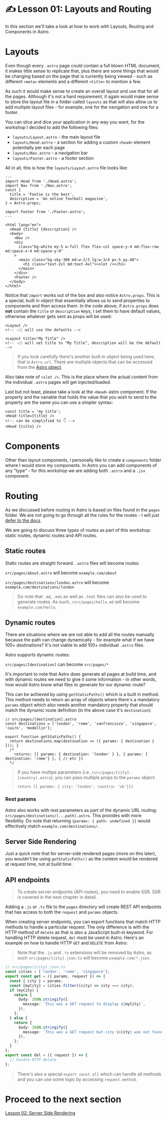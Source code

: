 # ✍️ Lesson 01: Layouts and Routing

In this section we'll take a look at how to work with Layouts, Routing and Components in Astro.

# Layouts

Even though every `.astro` page could contain a full blown HTML document, it makes little sense to replicate that, plus there are some things that would be changing based on the page that is currently being viewed - such as different `<meta>` elements and a different `<title>` to mention a few.

As such it would make sense to create an overall layout and use that for all the pages. Although it's not a hard requirement, it again would make sense to store the layout file in a folder called `layouts` as that will also allow us to add multiple layout files - for example, one for the navigation and one for a footer.

You can slice and dice your application in any way you want, for the workshop I decided to add the following files:

- `layouts/Layout.astro` - the main layout file
- `layouts/Head.astro` - a section for adding a custom `<head>` element potentially per each page
- `layouts/Nav.astro` - a navigation bar
- `layouts/Footer.astro` - a footer section

All in all, this is how the `layouts/Layout.astro` file looks like:

```astro
---
import Head from './Head.astro';
import Nav from './Nav.astro';
const {
  title = 'Footie is the best',
  description = 'An online football magazine',
} = Astro.props;

import Footer from './Footer.astro';
---

<html lang="en">
  <Head {title} {description} />
  <body>
    <Nav />
    <div
      class="bg-white my-5 w-full flex flex-col space-y-4 md:flex-row md:space-x-4 md:space-y-0"
    >
      <main class="bg-sky-300 md:w-2/3 lg:w-3/4 px-5 py-40">
        <h1 class="text-2xl md:text-4xl"><slot /></h1>
      </main>
    </div>
    <Footer />
  </body>
</html>
```

Notice that `import` works out of the box and also notice `Astro.props`. This is a special, built in object that essentially allows us to send properties to components and then access them. In the code above, if `Astro.props` does <strong>not</strong> contain the `title` or `description` keys, I set them to have default values, otherwise whatever gets sent as props will be used:

```astro
<Layout />
<!-- 👈🏼 will use the defaults -->

<Layout title="My Title" />
<!-- 👈🏼 will set title to "My Title", description will be the default -->
```

> If you look carefully there's another built in object being used here, that is `Astro.url`. There are multiple objects that can be accessed from the [Astro object](https://docs.astro.build/en/reference/api-reference/#astro-global).

Also take note of `<slot />`. This is the place where the actual content from the individual `.astro` pages will get injected/loaded.

Last but not least, please take a look at the `<Head>` astro component. If the property and the variable that holds the value that you wish to send to the property are the same you can use a simpler syntax:

```astro
const title = 'my title';
<Head title={title} />
<!-- can be simplified to 👇 -->
<Head {title} />
```

# Components

Other than layout components, I personally like to create a `components` folder where I would store my components. In Astro you can add components of any "type" - for this workshop we are adding both `.astro` and a `.jsx` component.

# Routing

As we discussed before routing in Astro is based on files found in the `pages` folder. We are not going to go through all the rules for the routes - I will just [defer to the docs](https://docs.astro.build/en/core-concepts/routing/).

We are going to discuss three types of routes as part of this workshop: static routes, dynamic routes and API routes.

## Static routes

Static routes are straight forward. `.astro` files will become routes:

`src/pages/about.astro` will become `example.com/about`

`src/pages/destinations/london.astro` will become `example.com/destinations/london`

> Do note that `.md`, `.mdx` as well as `.html` files can also be used to generate routes. As such, `/src/pages/hello.md` will become `example.com/hello`.

## Dynamic routes

There are situations where we are not able to add all the routes manually because the path can change dynamically - for example what if we have 100+ destinations? It's not viable to add 100+ individual `.astro` files.

Astro supports dynamic routes:

`src/pages/[destination]` can become `src/pages/*`

It's important to note that Astro does generate all pages at build time, and with dynamic routes we need to give it some information - in other words, how would Astro know what files to generate for our dynamic route?

This can be achieved by using `getStaticPaths()` which is a built in method. This method needs to return an array of objects where there's a mandatory `params` object which also needs another mandatory property that should match the dynamic route definition (in the above case it's `destination`):

```
// src/pages/[destination].astro
const destinations = ['london', 'rome', 'sanfrancisco', 'singapore', 'cairo', 'medellin'];

export function getStaticPaths() {
  return destinations.map(destination => ({ params: { destination } })); }
  /*
    returns: [{ params: { destination: 'london' } }, { params: { destination: 'rome'} }, { // etc }]
  */
```

> If you have multipe parameters (i.e. `/src/pages/[city]-[country].astro`), you can pass multiple props to the `params` object:
>
> ```
> return [{ params: { city: 'london', country: 'uk'}}]
> ```

### Rest params

Astro also works with rest parameters as part of the dynamic URL routing: `src/pages/destinations/[...path].astro`. This provides with more flexibility. Do note that returning `{params: { path: undefined }}` would effectively match `example.com/destinations/`.

## Server Side Rendering

Just a quick note that for server-side rendered pages (more on this later), you wouldn't be using `getStaticPaths()` as the content would be rendered at request time, not at build time.

## API endpoints

> To create server endpoints (API routes), you need to enable SSR. SSR is covered in the next chapter in detail.

Adding a `.js` or `.ts` file to the `pages` directory will create REST API endpoints that has access to both the `request` and `params` objects.

When creating server endpoints, you can export functions that match HTTP methods to handle a particular request. The only difference is with the HTTP method of `delete` as that is also a JavaScript built-in keyword. For handling HTTP delete request, `del` most be used in Astro. Here's an example on how to handle HTTP `GET` and `DELETE` from Astro:

> Note that the `.js` and `.ts` extensions will be removed by Astro, as such `src/pages/[city].json.ts` will become `example.com/*.json`.

```typescript
// src/pages/[city].json.ts
const cities = ['london', 'rome', 'singapore'];
export const get = ({ params, request }) => {
  const { city } = params;
  const [myCity] = cities.filter((city) => city === city);
  if (myCity) {
    return {
      body: JSON.stringify({
        message: `This was a GET request to display ${myCity}`,
      }),
    };
  } else {
    return {
      body: JSON.stringify({
        message: `This was a GET request but city ${city} was not found.`,
      }),
    };
  }
};
export const del = ({ request }) => {
  // handle HTTP delete
};
```

> There's also a special `export const all` which can handle all methods and you can use some logic by accessing `request.method`.

# Proceed to the next section

[Lesson 02: Server Side Rendering](./02-server-side-rendering.md)
